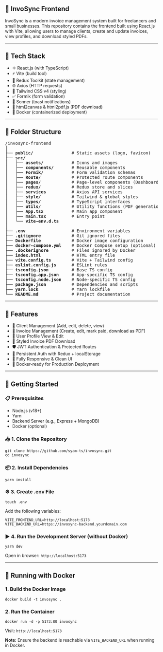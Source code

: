 <h2>📄 InvoSync Frontend</h2>

<p>
  InvoSync is a modern invoice management system built for freelancers and small businesses. This repository contains the frontend built using React.js with Vite, allowing users to manage clients, create and update invoices, view profiles, and download styled PDFs.
</p>

<hr />

<h2>🔧 Tech Stack</h2>

<ul>
  <li>⚛️ React.js (with TypeScript)</li>
  <li>⚡ Vite (build tool)</li>
  <li>🧠 Redux Toolkit (state management)</li>
  <li>🌐 Axios (HTTP requests)</li>
  <li>🎨 Tailwind CSS v4 (styling)</li>
  <li>✅ Formik (form validation)</li>
  <li>🔔 Sonner (toast notifications)</li>
  <li>📄 html2canvas & html2pdf.js (PDF download)</li>
  <li>🐳 Docker (containerized deployment)</li>
</ul>

<hr />

<h2>📁 Folder Structure</h2>

<pre>
/invosync-frontend
│
├── <b>public/</b>               # Static assets (logo, favicon)
├── <b>src/</b>
│   ├── <b>assets/</b>           # Icons and images
│   ├── <b>components/</b>       # Reusable components
│   ├── <b>Formik/</b>           # Form validation schemas
│   ├── <b>Route/</b>            # Protected route components
│   ├── <b>pages/</b>            # Page-level components (Dashboard, Clients, etc.)
│   ├── <b>redux/</b>            # Redux store and slices
│   ├── <b>services</b>          # Axios API services
│   ├── <b>style/</b>            # Tailwind & global styles
│   ├── <b>types/</b>            # TypeScript interfaces
│   ├── <b>utils/</b>            # Utility functions (PDF generation, etc.)
│   ├── <b>App.tsx</b>           # Main app component
│   ├── <b>main.tsx</b>          # Entry point
│   └── <b>vite-env.d.ts</b>
│
├── <b>.env</b>                  # Environment variables
├── <b>.gitignore</b>            # Git ignored files
├── <b>Dockerfile</b>            # Docker image configuration
├── <b>docker-compose.yml</b>    # Docker Compose setup (optional)
├── <b>.dockerignore</b>         # Files ignored by Docker
├── <b>index.html</b>            # HTML entry file
├── <b>vite.config.ts</b>        # Vite + Tailwind config
├── <b>eslint.config.js</b>      # ESLint rules
├── <b>tsconfig.json</b>         # Base TS config
├── <b>tsconfig.app.json</b>     # App-specific TS config
├── <b>tsconfig.node.json</b>    # Node-specific TS config
├── <b>package.json</b>          # Dependencies and scripts
├── <b>yarn.lock</b>             # Yarn lockfile
└── <b>README.md</b>             # Project documentation
</pre>

<hr />

<h2>🔑 Features</h2>

<ul>
  <li>👥 Client Management (Add, edit, delete, view)</li>
  <li>🧾 Invoice Management (Create, edit, mark paid, download as PDF)</li>
  <li>👤 User Profile View & Edit</li>
  <li>📄 Styled Invoice PDF Download</li>
  <li>🛡️ JWT Authentication & Protected Routes</li>
  <li>🔐 Persistent Auth with Redux + localStorage</li>
  <li>📱 Fully Responsive & Clean UI</li>
  <li>🐳 Docker-ready for Production Deployment</li>
</ul>

<hr />

<h2>🚀 Getting Started</h2>

<h3>📋 Prerequisites</h3>
<ul>
  <li>Node.js (v18+)</li>
  <li>Yarn</li>
  <li>Backend Server (e.g., Express + MongoDB)</li>
  <li>Docker (optional)</li>
</ul>

<h3>📥 1. Clone the Repository</h3>
<pre><code>git clone https://github.com/syam-ts/invosync.git
cd invosync
</code></pre>

<h3>📦 2. Install Dependencies</h3>
<pre><code>yarn install
</code></pre>

<h3>⚙️ 3. Create .env File</h3>
<pre><code>touch .env
</code></pre>
<p>Add the following variables:</p>
<pre><code>VITE_FRONTEND_URL=http://localhost:5173
VITE_BACKEND_URL=https://invosync-backend.yourdomain.com
</code></pre>

<h3>▶️ 4. Run the Development Server (without Docker)</h3>
<pre><code>yarn dev
</code></pre>
<p>Open in browser: <code>http://localhost:5173</code></p>

<hr />

<h2>🐳 Running with Docker</h2>

<h3>1. Build the Docker Image</h3>
<pre><code>docker build -t invosync .
</code></pre>

<h3>2. Run the Container</h3>
<pre><code>docker run -d -p 5173:80 invosync
</code></pre>
<p>Visit: <code>http://localhost:5173</code></p>


<p><strong>Note:</strong> Ensure the backend is reachable via <code>VITE_BACKEND_URL</code> when running in Docker.</p>
